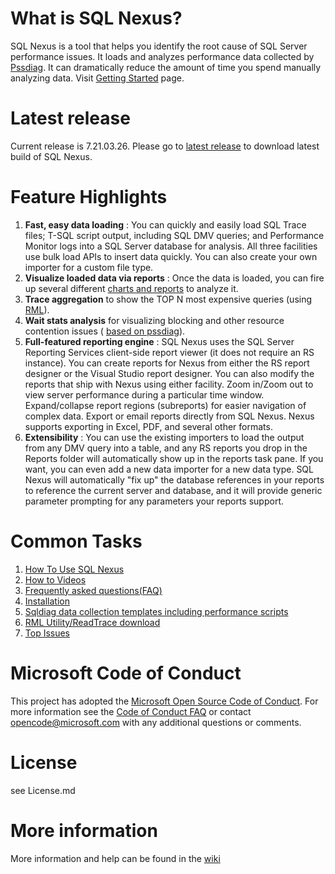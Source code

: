 # What is SQL Nexus?

SQL Nexus is a tool that helps you identify the root cause of SQL Server performance issues. It loads and analyzes performance data collected by  [Pssdiag](https://github.com/Microsoft/diagmanager). It can dramatically reduce the amount of time you spend manually analyzing data. Visit  [Getting Started](https://github.com/Microsoft/SqlNexus/wiki/Getting-Started) page.

# Latest release
Current release is 7.21.03.26. Please go to [latest release](https://github.com/microsoft/SqlNexus/releases/tag/7.21.03.26) to download latest build of SQL Nexus.

# Feature Highlights

1. **Fast, easy data loading** : You can quickly and easily load SQL Trace files; T-SQL script output, including SQL DMV queries; and Performance Monitor logs into a SQL Server database for analysis. All three facilities use bulk load APIs to insert data quickly. You can also create your own importer for a custom file type.
2. **Visualize loaded data via reports** : Once the data is loaded, you can fire up several different  [charts and reports](https://github.com/Microsoft/SqlNexus/wiki/Reports) to analyze it.
3. **Trace aggregation**  to show the TOP N most expensive queries (using  [RML](https://github.com/Microsoft/SqlNexus/wiki/RML-Utility)).
4. **Wait stats analysis**  for visualizing blocking and other resource contention issues ( [based on pssdiag](https://github.com/Microsoft/diagmanager)).
5. **Full-featured reporting engine** : SQL Nexus uses the SQL Server Reporting Services client-side report viewer (it does not require an RS instance). You can create reports for Nexus from either the RS report designer or the Visual Studio report designer. You can also modify the reports that ship with Nexus using either facility. Zoom in/Zoom out to view server performance during a particular time window. Expand/collapse report regions (subreports) for easier navigation of complex data. Export or email reports directly from SQL Nexus. Nexus supports exporting in Excel, PDF, and several other formats.
6. **Extensibility** : You can use the existing importers to load the output from any DMV query into a table, and any RS reports you drop in the Reports folder will automatically show up in the reports task pane. If you want, you can even add a new data importer for a new data type. SQL Nexus will automatically &quot;fix up&quot; the database references in your reports to reference the current server and database, and it will provide generic parameter prompting for any parameters your reports support.

# Common Tasks

1. [How To Use SQL Nexus](https://github.com/microsoft/SqlNexus/wiki/How-to-use-SQL-Nexus)
2. [How to Videos](https://github.com/Microsoft/SqlNexus/wiki/How-To-Videos)
3. [Frequently asked questions(FAQ)](https://github.com/Microsoft/SqlNexus/wiki/FAQ)
4. [Installation](https://github.com/Microsoft/SqlNexus/wiki/Installation)
5. [Sqldiag data collection templates including performance scripts](https://github.com/Microsoft/SqlNexus/wiki/Data-Collection-Templates)
6. [RML Utility/ReadTrace download](https://github.com/Microsoft/SqlNexus/wiki/RML-Utility)
7. [Top Issues](https://github.com/Microsoft/SqlNexus/wiki/Top-Issues)


# Microsoft Code of Conduct
This project has adopted the [Microsoft Open Source Code of Conduct](https://opensource.microsoft.com/codeofconduct/). For more information see the [Code of Conduct FAQ](https://opensource.microsoft.com/codeofconduct/faq/) or contact [opencode@microsoft.com](mailto:opencode@microsoft.com) with any additional questions or comments.


# License
see License.md


# More information
More information and help can be found in the [wiki](https://github.com/Microsoft/SqlNexus/wiki)
